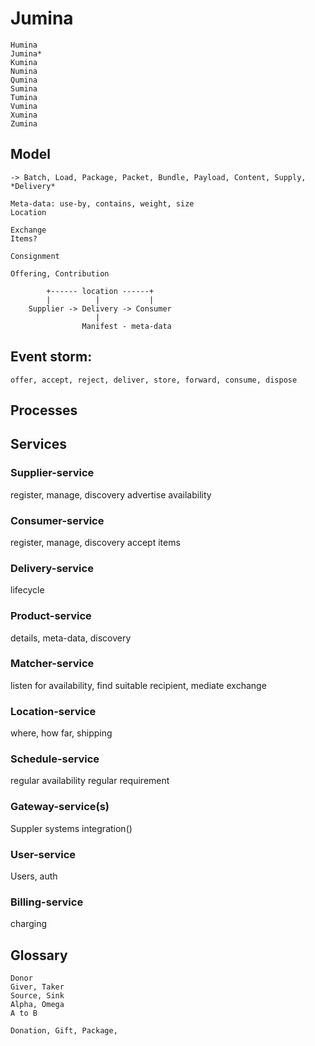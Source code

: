 # Jumina
    Humina
    Jumina*
    Kumina
    Numina
    Qumina
    Sumina
    Tumina
    Vumina
    Xumina
    Zumina
    
## Model    
    -> Batch, Load, Package, Packet, Bundle, Payload, Content, Supply, *Delivery*
    
    Meta-data: use-by, contains, weight, size
    Location
    
    Exchange
    Items?
    
    Consignment
    
    Offering, Contribution
``` 
        +------ location ------+
        |          |           |
    Supplier -> Delivery -> Consumer
                   |
                Manifest - meta-data
```    
## Event storm:
    offer, accept, reject, deliver, store, forward, consume, dispose
    
## Processes

## Services
### Supplier-service
register, manage, discovery
advertise availability

### Consumer-service
register, manage, discovery
accept items

### Delivery-service
lifecycle

### Product-service
details, meta-data, discovery

### Matcher-service
listen for availability, find suitable recipient, 
mediate exchange

### Location-service
where, how far, shipping

### Schedule-service
regular availability
regular requirement

### Gateway-service(s)
Suppler systems integration()

### User-service
Users, auth

### Billing-service
charging
   
## Glossary    
    Donor
    Giver, Taker
    Source, Sink
    Alpha, Omega
    A to B
    
    Donation, Gift, Package,